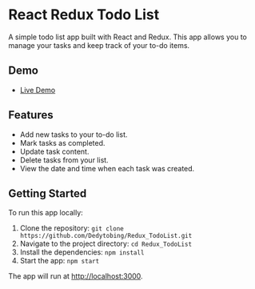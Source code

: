 # React Redux Todo List

A simple todo list app built with React and Redux. This app allows you to manage your tasks and keep track of your to-do items.

## Demo
- [Live Demo](https://todolist-dedy.vercel.app/)

## Features

- Add new tasks to your to-do list.
- Mark tasks as completed.
- Update task content.
- Delete tasks from your list.
- View the date and time when each task was created.

## Getting Started

To run this app locally:

1. Clone the repository: `git clone https://github.com/Dedytobing/Redux_TodoList.git`
2. Navigate to the project directory: `cd Redux_TodoList`
3. Install the dependencies: `npm install`
4. Start the app: `npm start`

The app will run at [http://localhost:3000](http://localhost:3000).